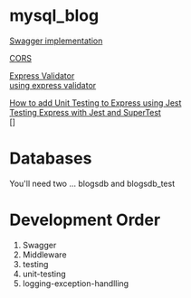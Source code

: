 # mysql_blog

[Swagger implementation](https://dev.to/kabartolo/how-to-document-an-express-api-with-swagger-ui-and-jsdoc-50do)  

[CORS](https://expressjs.com/en/resources/middleware/cors.html)  

[Express Validator](https://express-validator.github.io/docs/)  
[using express validator](https://medium.com/@hcach90/using-express-validator-for-data-validation-in-nodejs-6946afd9d67e)  

[How to add Unit Testing to Express using Jest](https://fek.io/blog/how-to-add-unit-testing-to-express-using-jest/)  
[Testing Express with Jest and SuperTest](https://www.albertgao.xyz/2017/05/24/how-to-test-expressjs-with-jest-and-supertest/)  
[]

# Databases
You'll need two ... blogsdb and blogsdb_test

# Development Order

1. Swagger
2. Middleware
3. testing
4. unit-testing
5. logging-exception-handlling

